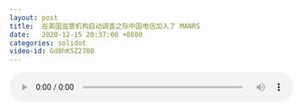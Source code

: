 ```yaml
---
layout: post
title:  在美国监管机构启动调查之际中国电信加入了 MANRS
date:   2020-12-15 20:37:08 +0800
categories: solidot
video-id: Gd0hK5Z2708
---
```


<audio src="/assets/e909565acfd14eb249c3706f6a5dfdf0.mp3" style="width: 100%;" controls></audio>

